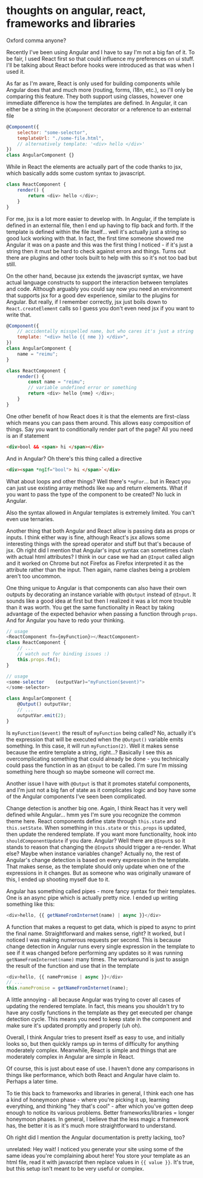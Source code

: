 # thoughts on angular, react, frameworks and libraries

Oxford comma anyone?

Recently I've been using Angular and I have to say I'm not a big fan of it. To
be fair, I used React first so that could influence my preferences on ui stuff.
I'll be talking about React before hooks were introduced as that was when I used
it.

As far as I'm aware, React is only used for building components while Angular
does that and much more (routing, forms, i18n, etc.), so I'll only be comparing
this feature. They both support using classes, however one immediate difference
is how the templates are defined. In Angular, it can either be a string in the
`@Component` decorator or a reference to an external file

```js
@Component({
	selector: "some-selector",
	templateUrl: "./some-file.html",
	// alternatively template: '<div> hello </div>'
})
class AngularComponent {}
```

While in React the elements are actually part of the code thanks to jsx, which
basically adds some custom syntax to javascript.

```js
class ReactComponent {
	render() {
		return <div> hello </div>;
	}
}
```

For me, jsx is a lot more easier to develop with. In Angular, if the template is
defined in an external file, then I end up having to flip back and forth. If the
template is defined within the file itself... well it's actually just a string
so good luck working with that. In fact, the first time someone showed me
Angular it was on a paste and this was the first thing I noticed - if it's just
a string then it must be hard to check against errors and things. Turns out
there are plugins and other tools built to help with this so it's not too bad
but still.

On the other hand, because jsx extends the javascript syntax, we have actual
language constructs to support the interaction between templates and code.
Although arguably you could say now you need an environment that supports jsx
for a good dev experience, similar to the plugins for Angular. But really, if I
remember correctly, jsx just boils down to `React.createElement` calls so I
guess you don't even need jsx if you want to write that.

```js
@Component({
	// accidentally misspelled name, but who cares it's just a string
	template: "<div> hello {{ nme }} </div>",
})
class AngularComponent {
	name = "reimu";
}
```

```js
class ReactComponent {
	render() {
		const name = "reimu";
		// variable undefined error or something
		return <div> hello {nme} </div>;
	}
}
```

One other benefit of how React does it is that the elements are first-class
which means you can pass them around. This allows easy composition of things.
Say you want to conditionally render part of the page? All you need is an if
statement

```html
<div>bool && <span> hi </span></div>
```

And in Angular? Oh there's this thing called a directive

```html
<div><span *ngIf="bool"> hi </span>`</div>
```

What about loops and other things? Well there's `*ngFor`... but in React you can
just use existing array methods like `map` and return elements. What if you want
to pass the type of the component to be created? No luck in Angular.

Also the syntax allowed in Angular templates is extremely limited. You can't
even use ternaries.

Another thing that both Angular and React allow is passing data as props or
inputs. I think either way is fine, although React's jsx allows some interesting
things with the spread operator and stuff but that's because of jsx. Oh right
did I mention that Angular's input syntax can sometimes clash with actual html
attributes? I think in our case we had an `@Input` called align and it worked on
Chrome but not Firefox as Firefox interpreted it as the attribute rather than
the input. Then again, name clashes being a problem aren't too uncommon.

One thing unique to Angular is that components can also have their own outputs
by decorating an instance variable with `@Output` instead of `@Input`. It sounds
like a good idea at first but then I realized it was a lot more trouble than it
was worth. You get the same functionality in React by taking advantage of the
expected behavior when passing a function through `props`. And for Angular you
have to redo your thinking.

```js
// usage
<ReactComponent fn={myFunction}></ReactComponent>
class ReactComponent {
    // ...
    // watch out for binding issues :)
    this.props.fn();
}
```

```js
// usage
<some-selector    (outputVar)="myFunction($event)">
</some-selector>

class AngularComponent {
    @Output() outputVar;
    // ...
    outputVar.emit(2);
}
```

Is `myFunction($event)` the result of `myFunction` being called? No, actually
it's the expression that will be executed when the `@Output()` variable emits
something. In this case, it will run `myFunction(2)`. Well it makes sense
because the entire template a string, right...? Basically I see this as
overcomplicating something that could already be done - you technically could
pass the function in as an `@Input` to be called. I'm sure I'm missing something
here though so maybe someone will correct me.

Another issue I have with `@Output` is that it promotes stateful components, and
I'm just not a big fan of state as it complicates logic and boy have some of the
Angular components I've seen been complicated.

Change detection is another big one. Again, I think React has it very well
defined while Angular... hmm yes I'm sure you recognize the common theme here.
React components define state through `this.state` and `this.setState`. When
something in `this.state` or `this.props` is updated, then update the rendered
template. If you want more functionality, hook into `shouldComponentUpdate` if
you dare. Angular? Well there are `@Input`s so it stands to reason that changing
the `@Input`s should trigger a re-render. What else? Maybe when instance
variables change? Actually no, the rest of Angular's change detection is based
on every expression in the template. That makes sense, as the template should
only update when one of the expressions in it changes. But as someone who was
originally unaware of this, I ended up shooting myself due to it.

Angular has something called pipes - more fancy syntax for their templates. One
is an async pipe which is actually pretty nice. I ended up writing something
like this:

```js
<div>hello, {{ getNameFromInternet(name) | async }}</div>
```

A function that makes a request to get data, which is piped to async to print
the final name. Straightforward and makes sense, right? It worked, but I noticed
I was making numerous requests per second. This is because change detection in
Angular runs every single expression in the template to see if it was changed
before performing any updates so it was running `getNameFromInternet(name)` many
times. The workaround is just to assign the result of the function and use that
in the template

```js
<div>hello, {{ namePromise | async }}</div>
// ...
this.namePromise = getNameFromInternet(name);
```

A little annoying - all because Angular was trying to cover all cases of
updating the rendered template. In fact, this means you shouldn't try to have
any costly functions in the template as they get executed per change detection
cycle. This means you need to keep state in the component and make sure it's
updated promptly and properly (uh oh).

Overall, I think Angular tries to present itself as easy to use, and initially
looks so, but then quickly ramps up in terms of difficulty for anything
moderately complex. Meanwhile, React is simple and things that are moderately
complex in Angular are simple in React.

Of course, this is just about ease of use. I haven't done any comparisons in
things like performance, which both React and Angular have claim to. Perhaps a
later time.

To tie this back to frameworks and libraries in general, I think each one has a
kind of honeymoon phase - where you're picking it up, learning everything, and
thinking "hey that's cool" - after which you've gotten deep enough to notice its
various problems. Better frameworks/libraries = longer honeymoon phases. In
general, I believe that the less magic a framework has, the better it is as it's
much more straightforward to understand.

Oh right did I mention the Angular documentation is pretty lacking, too?

unrelated: Hey wait! I noticed you generate your site using some of the same
ideas you're complaining about here! You store your template as an html file,
read it with javascript then replace values in `{{ value }}`. It's true, but
this setup isn't meant to be very useful or complex.
